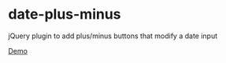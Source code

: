 date-plus-minus
===============

jQuery plugin to add plus/minus buttons that modify a date input

<a href="http://nathbot.net/demos/date-plus-minus/">Demo</a>
